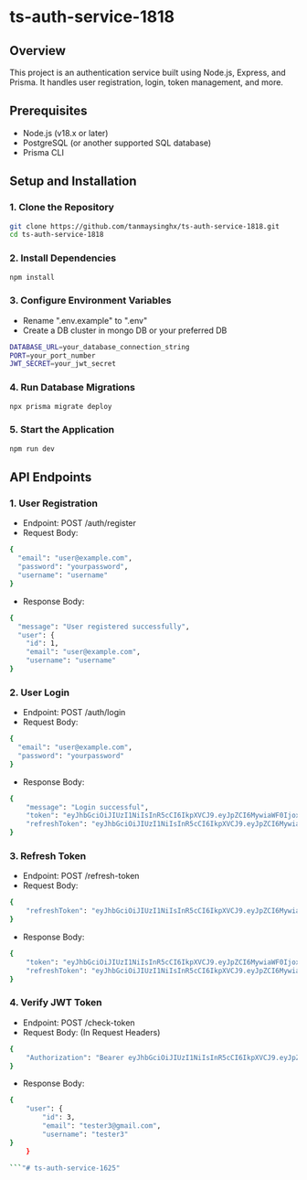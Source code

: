 # ts-auth-service-1818

## Overview

This project is an authentication service built using Node.js, Express, and Prisma. It handles user registration, login, token management, and more.

## Prerequisites

- Node.js (v18.x or later)
- PostgreSQL (or another supported SQL database)
- Prisma CLI

## Setup and Installation

### 1. Clone the Repository

```bash
git clone https://github.com/tanmaysinghx/ts-auth-service-1818.git
cd ts-auth-service-1818

```

### 2. Install Dependencies

```bash
npm install

```

### 3. Configure Environment Variables

- Rename ".env.example" to ".env"
- Create a DB cluster in mongo DB or your preferred DB

```bash
DATABASE_URL=your_database_connection_string
PORT=your_port_number
JWT_SECRET=your_jwt_secret

```

### 4. Run Database Migrations

```bash
npx prisma migrate deploy

```

### 5. Start the Application

```bash
npm run dev

```

## API Endpoints

### 1. User Registration

- Endpoint: POST /auth/register
- Request Body:

```bash
{
  "email": "user@example.com",
  "password": "yourpassword",
  "username": "username"
}

```

- Response Body:
  
```bash
{
  "message": "User registered successfully",
  "user": {
    "id": 1,
    "email": "user@example.com",
    "username": "username"
}

```

### 2. User Login

- Endpoint: POST /auth/login
- Request Body:

```bash
{
  "email": "user@example.com",
  "password": "yourpassword"
}


```

- Response Body:
  
```bash
{
    "message": "Login successful",
    "token": "eyJhbGciOiJIUzI1NiIsInR5cCI6IkpXVCJ9.eyJpZCI6MywiaWF0IjoxNzIxNDk2NjY4LCJleHAiOjE3MjE1MDAyNjh9.O1LFevtBac6kNYckZ7tTZNX4eh2Cpzc440nAbysgomg",
    "refreshToken": "eyJhbGciOiJIUzI1NiIsInR5cCI6IkpXVCJ9.eyJpZCI6MywiaWF0IjoxNzIxNDk2NjY4LCJleHAiOjE3MjIxMDE0Njh9.QpliaY1pH8AQ6xWVVuFiEvE6ChLlAuKuhUF3sd9Tgi8"
}

```

### 3. Refresh Token

- Endpoint: POST /refresh-token
- Request Body:

```bash
{
    "refreshToken": "eyJhbGciOiJIUzI1NiIsInR5cCI6IkpXVCJ9.eyJpZCI6MywiaWF0IjoxNzIxNDk2NjY4LCJleHAiOjE3MjIxMDE0Njh9.QpliaY1pH8AQ6xWVVuFiEvE6ChLlAuKuhUF3sd9Tgi8"
}

```

- Response Body:
  
```bash
{
    "token": "eyJhbGciOiJIUzI1NiIsInR5cCI6IkpXVCJ9.eyJpZCI6MywiaWF0IjoxNzIxNDk2NzI4LCJleHAiOjE3MjE1MDAzMjh9.S6QfdqsGBnfJo2Y-GRgvaSs1-HaULXnDBwyIW_pWV-Y",
    "refreshToken": "eyJhbGciOiJIUzI1NiIsInR5cCI6IkpXVCJ9.eyJpZCI6MywiaWF0IjoxNzIxNDk2NzI4LCJleHAiOjE3MjIxMDE1Mjh9.eFgBWomAe8ItkUrrskrHjhsPW75_HJRt9jYxa7gdFVE"
}

```

### 4. Verify JWT Token

- Endpoint: POST /check-token
- Request Body: (In Request Headers)

```bash
{
    "Authorization": "Bearer eyJhbGciOiJIUzI1NiIsInR5cCI6IkpXVCJ9.eyJpZCI6MywiaWF0IjoxNzIxNDk2NzI4LCJleHAiOjE3MjE1MDAzMjh9.S6QfdqsGBnfJo2Y-GRgvaSs1-HaULXnDBwyIW_pWV-Y"
}

```

- Response Body:
  
```bash
{
    "user": {
        "id": 3,
        "email": "tester3@gmail.com",
        "username": "tester3"
}
    }

```"# ts-auth-service-1625" 
